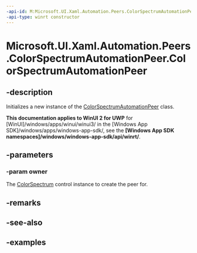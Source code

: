 ```yaml
---
-api-id: M:Microsoft.UI.Xaml.Automation.Peers.ColorSpectrumAutomationPeer.#ctor(Microsoft.UI.Xaml.Controls.Primitives.ColorSpectrum)
-api-type: winrt constructor
---
```


<!-- Method syntax.
public ColorSpectrumAutomationPeer.ColorSpectrumAutomationPeer(ColorSpectrum owner)
-->

# Microsoft.UI.Xaml.Automation.Peers.ColorSpectrumAutomationPeer.ColorSpectrumAutomationPeer

## -description

Initializes a new instance of the [ColorSpectrumAutomationPeer](colorspectrumautomationpeer.md) class.

**This documentation applies to WinUI 2 for UWP** for [WinUI]/windows/apps/winui/winui3/ in the [Windows App SDK]/windows/apps/windows-app-sdk/, see the **[Windows App SDK namespaces]/windows/windows-app-sdk/api/winrt/**.

## -parameters
### -param owner

The [ColorSpectrum](../microsoft.ui.xaml.controls.primitives/colorspectrum.md) control instance to create the peer for.

## -remarks

## -see-also

## -examples

